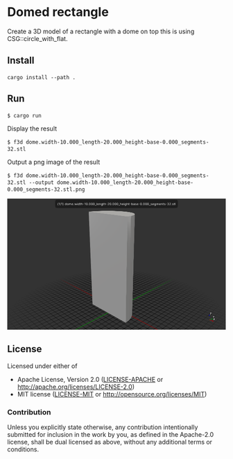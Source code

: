 # Domed rectangle

Create a 3D model of a rectangle with a dome on top
this is using CSG::circle_with_flat.

## Install

```
cargo install --path .
```
## Run


```
$ cargo run
```

Display the result
```
$ f3d dome.width-10.000_length-20.000_height-base-0.000_segments-32.stl 
```

Output a png image of the result
```
$ f3d dome.width-10.000_length-20.000_height-base-0.000_segments-32.stl --output dome.width-10.000_length-20.000_height-base-0.000_segments-32.stl.png
```

![domed_rectangle](./dome.width-10.000_length-20.000_height-base-0.000_segments-32.stl.png)

## License

Licensed under either of

- Apache License, Version 2.0 ([LICENSE-APACHE](LICENSE-APACHE) or http://apache.org/licenses/LICENSE-2.0)
- MIT license ([LICENSE-MIT](LICENSE-MIT) or http://opensource.org/licenses/MIT)

### Contribution

Unless you explicitly state otherwise, any contribution intentionally submitted
for inclusion in the work by you, as defined in the Apache-2.0 license, shall
be dual licensed as above, without any additional terms or conditions.

